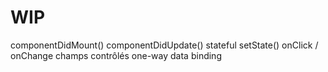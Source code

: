 # WIP

componentDidMount()
componentDidUpdate()
stateful
setState()
onClick / onChange
champs contrôlés
one-way data binding
